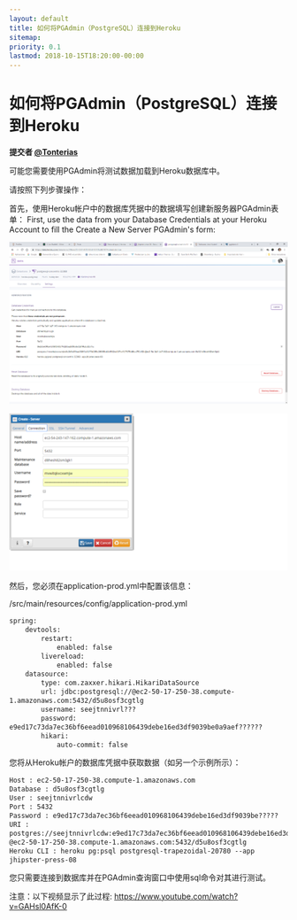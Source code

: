 ```yaml
---
layout: default
title: 如何将PGAdmin（PostgreSQL）连接到Heroku
sitemap:
priority: 0.1
lastmod: 2018-10-15T18:20:00-00:00
---
```

# 如何将PGAdmin（PostgreSQL）连接到Heroku

__提交者 [@Tonterias](https://github.com/Tonterias)__

可能您需要使用PGAdmin将测试数据加载到Heroku数据库中。

请按照下列步骤操作：

首先，使用Heroku帐户中的数据库凭据中的数据填写创建新服务器PGAdmin表单：
First, use the data from your Database Credentials at your Heroku Account to fill the Create a New Server PGAdmin's form:

![Example documentation](../images/028_tip_pgadmin_heroku_01.png)

![Example documentation](../images/028_tip_pgadmin_heroku_02.png)

然后，您必须在application-prod.yml中配置该信息：

/src/main/resources/config/application-prod.yml

    spring:
        devtools:
            restart:
                enabled: false
            livereload:
                enabled: false
        datasource:
            type: com.zaxxer.hikari.HikariDataSource
            url: jdbc:postgresql://@ec2-50-17-250-38.compute-1.amazonaws.com:5432/d5u8osf3cgtlg
            username: seejtnnivrl???
            password: e9ed17c73da7ec36bf6eead010968106439debe16ed3df9039be0a9aef??????
            hikari:
                auto-commit: false

您将从Heroku帐户的数据库凭据中获取数据（如另一个示例所示）：

    Host : ec2-50-17-250-38.compute-1.amazonaws.com
    Database : d5u8osf3cgtlg
    User : seejtnnivrlcdw
    Port : 5432
    Password : e9ed17c73da7ec36bf6eead010968106439debe16ed3df9039be?????
    URI : postgres://seejtnnivrlcdw:e9ed17c73da7ec36bf6eead010968106439debe16ed3df9039b???????
    @ec2-50-17-250-38.compute-1.amazonaws.com:5432/d5u8osf3cgtlg
    Heroku CLI : heroku pg:psql postgresql-trapezoidal-20780 --app jhipster-press-08

您只需要连接到数据库并在PGAdmin查询窗口中使用sql命令对其进行测试。

注意：以下视频显示了此过程: https://www.youtube.com/watch?v=GAHsl0AfK-0